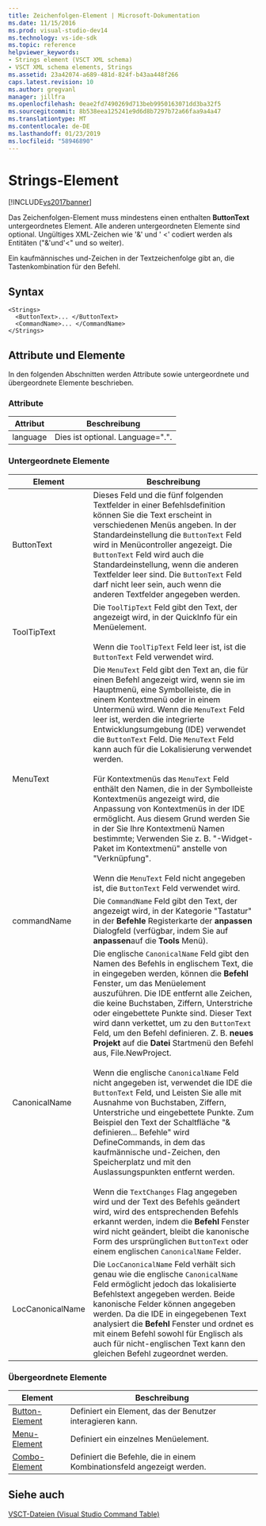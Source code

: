 ```yaml
---
title: Zeichenfolgen-Element | Microsoft-Dokumentation
ms.date: 11/15/2016
ms.prod: visual-studio-dev14
ms.technology: vs-ide-sdk
ms.topic: reference
helpviewer_keywords:
- Strings element (VSCT XML schema)
- VSCT XML schema elements, Strings
ms.assetid: 23a42074-a689-481d-824f-b43aa448f266
caps.latest.revision: 10
ms.author: gregvanl
manager: jillfra
ms.openlocfilehash: 0eae2fd7490269d713beb9950163071dd3ba32f5
ms.sourcegitcommit: 8b538eea125241e9d6d8b7297b72a66faa9a4a47
ms.translationtype: MT
ms.contentlocale: de-DE
ms.lasthandoff: 01/23/2019
ms.locfileid: "58946890"
---
```

# <a name="strings-element"></a>Strings-Element
[!INCLUDE[vs2017banner](../includes/vs2017banner.md)]

Das Zeichenfolgen-Element muss mindestens einen enthalten **ButtonText** untergeordnetes Element. Alle anderen untergeordneten Elemente sind optional. Ungültiges XML-Zeichen wie '&' und ' <' codiert werden als Entitäten ("&amp;'und'&lt;" und so weiter).  
  
 Ein kaufmännisches und-Zeichen in der Textzeichenfolge gibt an, die Tastenkombination für den Befehl.  
  
## <a name="syntax"></a>Syntax  
  
```  
<Strings>  
  <ButtonText>... </ButtonText>  
  <CommandName>... </CommandName>  
</Strings>  
```  
  
## <a name="attributes-and-elements"></a>Attribute und Elemente  
 In den folgenden Abschnitten werden Attribute sowie untergeordnete und übergeordnete Elemente beschrieben.  
  
### <a name="attributes"></a>Attribute  
  
|Attribut|Beschreibung|  
|---------------|-----------------|  
|language|Dies ist optional. Language=".".|  
  
### <a name="child-elements"></a>Untergeordnete Elemente  
  
|Element|Beschreibung|  
|-------------|-----------------|  
|ButtonText|Dieses Feld und die fünf folgenden Textfelder in einer Befehlsdefinition können Sie die Text erscheint in verschiedenen Menüs angeben. In der Standardeinstellung die `ButtonText` Feld wird in Menücontroller angezeigt. Die `ButtonText` Feld wird auch die Standardeinstellung, wenn die anderen Textfelder leer sind. Die `ButtonText` Feld darf nicht leer sein, auch wenn die anderen Textfelder angegeben werden.|  
|ToolTipText|Die `ToolTipText` Feld gibt den Text, der angezeigt wird, in der QuickInfo für ein Menüelement.<br /><br /> Wenn die `ToolTipText` Feld leer ist, ist die `ButtonText` Feld verwendet wird.|  
|MenuText|Die `MenuText` Feld gibt den Text an, die für einen Befehl angezeigt wird, wenn sie im Hauptmenü, eine Symbolleiste, die in einem Kontextmenü oder in einem Untermenü wird. Wenn die `MenuText` Feld leer ist, werden die integrierte Entwicklungsumgebung (IDE) verwendet die `ButtonText` Feld. Die `MenuText` Feld kann auch für die Lokalisierung verwendet werden.<br /><br /> Für Kontextmenüs das `MenuText` Feld enthält den Namen, die in der Symbolleiste Kontextmenüs angezeigt wird, die Anpassung von Kontextmenüs in der IDE ermöglicht. Aus diesem Grund werden Sie in der Sie Ihre Kontextmenü Namen bestimmte; Verwenden Sie z. B. "-Widget-Paket im Kontextmenü" anstelle von "Verknüpfung".<br /><br /> Wenn die `MenuText` Feld nicht angegeben ist, die `ButtonText` Feld verwendet wird.|  
|commandName|Die `CommandName` Feld gibt den Text, der angezeigt wird, in der Kategorie "Tastatur" in der **Befehle** Registerkarte der **anpassen** Dialogfeld (verfügbar, indem Sie auf **anpassen**auf die **Tools** Menü).|  
|CanonicalName|Die englische `CanonicalName` Feld gibt den Namen des Befehls in englischem Text, die in eingegeben werden, können die **Befehl** Fenster, um das Menüelement auszuführen. Die IDE entfernt alle Zeichen, die keine Buchstaben, Ziffern, Unterstriche oder eingebettete Punkte sind. Dieser Text wird dann verkettet, um zu den `ButtonText` Feld, um den Befehl definieren. Z. B. **neues Projekt** auf die **Datei** Startmenü den Befehl aus, File.NewProject.<br /><br /> Wenn die englische `CanonicalName` Feld nicht angegeben ist, verwendet die IDE die `ButtonText` Feld, und Leisten Sie alle mit Ausnahme von Buchstaben, Ziffern, Unterstriche und eingebettete Punkte. Zum Beispiel den Text der Schaltfläche "& definieren... Befehle" wird DefineCommands, in dem das kaufmännische und-Zeichen, den Speicherplatz und mit den Auslassungspunkten entfernt werden.<br /><br /> Wenn die `TextChanges` Flag angegeben wird und der Text des Befehls geändert wird, wird des entsprechenden Befehls erkannt werden, indem die **Befehl** Fenster wird nicht geändert, bleibt die kanonische Form des ursprünglichen `ButtonText` oder einem englischen `CanonicalName` Felder.|  
|LocCanonicalName|Die `LocCanonicalName` Feld verhält sich genau wie die englische `CanonicalName` Feld ermöglicht jedoch das lokalisierte Befehlstext angegeben werden. Beide kanonische Felder können angegeben werden. Da die IDE in eingegebenen Text analysiert die **Befehl** Fenster und ordnet es mit einem Befehl sowohl für Englisch als auch für nicht-englischen Text kann den gleichen Befehl zugeordnet werden.|  
  
### <a name="parent-elements"></a>Übergeordnete Elemente  
  
|Element|Beschreibung|  
|-------------|-----------------|  
|[Button-Element](../extensibility/button-element.md)|Definiert ein Element, das der Benutzer interagieren kann.|  
|[Menu-Element](../extensibility/menu-element.md)|Definiert ein einzelnes Menüelement.|  
|[Combo-Element](../extensibility/combo-element.md)|Definiert die Befehle, die in einem Kombinationsfeld angezeigt werden.|  
  
## <a name="see-also"></a>Siehe auch  
 [VSCT-Dateien (Visual Studio Command Table)](../extensibility/internals/visual-studio-command-table-dot-vsct-files.md)
